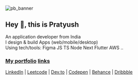 #

![pb_banner](https://github.com/pratyushbehera23/pratyushbehera23/assets/121722022/a24d72e6-ca2c-4be5-8c10-cc8a02eb7b1c)

## Hey 👋, this is Pratyush  

An application developer from India  
I design & build Apps (web/mobile/desktop)  
Using tech/tools: Figma JS TS Node Next Flutter AWS ..

### [My portfolio](https://pratyushbehera23.github.io/) [ links](https://pratyushbehera23.github.io/links/)
[LinkedIn](https://www.linkedin.com/in/pratyushbehera23/) | [Leetcode](https://leetcode.com/pratyushbehera23/) | [Dev.to](https://dev.to/pratyushbehera23) | [Codepen](https://codepen.io/pratyush_/) | [Behance](https://www.behance.net/pratyush_/) | [Dribbble](https://dribbble.com/pratyush_/)

<!--- pratyushbehera23/pratyushbehera23 is a ✨ special ✨ repository because its `README.md` (this file) appears on your GitHub profile. You can click the Preview link to take a look at your changes. --->
